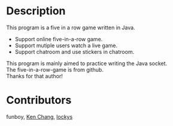 Description
==
This program is a five in a row game written in Java.  

- Support online five-in-a-row game.  
- Support mutiple users watch a live game.  
- Support chatroom and use stickers in chatroom.  

This program is mainly aimed to practice writing the Java socket.    
The five-in-a-row-game is from github.  
Thanks for that author!

Contributors
==
funboy, [Ken Chang](https://github.com/a3900656), [lockys](https://github.com/lockys)


